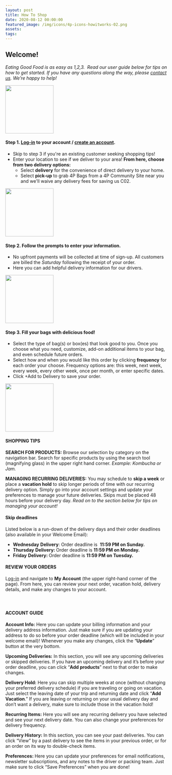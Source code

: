 ```yaml
---
layout: post
title: How To Shop
date: 2020-08-12 00:00:00
featured_image: /img/icons/4p-icons-howitworks-02.png
assets:
tags:
---
```


<div class="editable mt-5"><h2><strong>Welcome!</strong></h2><p><em>Eating Good Food is as easy as 1,2,3.&nbsp; Read our user guide below for tips on how to get started. If you have any questions along the way, please <a href="mailto:shenandoahproduce@4pfoods.com">contact us</a>. We&rsquo;re happy to help!</em></p></div>

<div class="row align-items-center my-5"><div class="col-lg-3"><div class="text-lg-center editable"><p><img width="150" height="150" src="/uploads/4pfoods-icon1--150x150.jpeg" /></p></div></div><div class="col-lg-9"><div class="editable"><h4><strong>Step 1. </strong><a href="https://shop.4pfoods.com/login"><strong>Log-in</strong></a><strong> to your account / </strong><a href="https://shop.4pfoods.com/login"><strong>create an account</strong></a><strong>.</strong></h4><ul><li>Skip to step 3 if you're an existing customer seeking shopping tips!</li><li>Enter your location to see if we deliver to your area! <strong>From here, choose from two delivery options:</strong><ul><li>Select <strong>delivery</strong>&nbsp;for the convenience of direct delivery to your home.</li><li>Select <strong>pick-up</strong>&nbsp;to grab 4P Bags from a 4P Community Site near you and we'll waive any delivery fees for saving us C02.</li></ul></li></ul></div></div></div>

<div class="row align-items-center my-5"><div class="col-lg-3"><div class="text-lg-center editable"><p><img width="150" height="150" src="/uploads/4pfoods-icon2-150x150.jpeg" /></p></div></div><div class="col-lg-9"><div class="editable"><h4><strong>Step 2. Follow the prompts to enter your information.&nbsp;</strong></h4><ul><li>No upfront payments will be collected at time of sign-up. All customers are billed the <em>Saturday</em> following the receipt of your order.</li><li>Here you can add helpful delivery information for our drivers.</li></ul></div></div></div>

<div class="row align-items-center my-5"><div class="col-lg-3"><div class="text-lg-center editable"><p><img width="150" height="150" src="/uploads/4pfoods-icon6-box-150x150.jpeg" /></p></div></div><div class="col-lg-9"><div class="editable"><h4><strong>Step 3. Fill your bags with delicious food!</strong></h4><ul><li>Select the type of bag(s) or box(es) that look good to you. Once you choose what you need, customize, add-on additional items to your bag, and even schedule future orders.</li><li>Select how and when you would like this order by clicking <strong>frequency</strong>&nbsp;for each order your choose. Frequency options are: this week, next week, every week, every other week, once per month, or enter specific dates.&nbsp;</li><li>Click +Add to Delivery to save your order.</li></ul></div></div></div>

<div class="row"><div class="col-lg-3"><div class="text-lg-center editable"><p><img width="150" height="150" src="/uploads/4pfoods-icon8-150x150.jpg" /></p></div></div><div class="col-lg-9"><div class="editable"><h4><strong>SHOPPING TIPS</strong></h4><p><strong>SEARCH FOR PRODUCTS:</strong> Browse our selection by category on the navigation bar. Search for specific products by using the search tool (magnifying glass) in the upper right hand corner. <em>Example: Kombucha or Jam.</em></p><p><strong>MANAGING RECURRING DELIVERIES:</strong>&nbsp;You may schedule to <strong>skip a week</strong>&nbsp;or place a <strong>vacation hold</strong> to skip longer periods of time with our recurring delivery option. Simply go into your account settings and update your preferences to manage your future deliveries. Skips must be placed 48 hours before your delivery day. <em>Read on to the section below for tips on managing your account!</em></p><h4><strong>Skip deadlines</strong></h4><p>Listed below is a run-down of the delivery days and their order deadlines (also available in your Welcome Email):</p><ul><li><strong>Wednesday</strong>&nbsp;<strong>Delivery</strong>: Order deadline is &nbsp;<strong>11:59 PM on Sunday.</strong></li><li><strong>Thursday</strong>&nbsp;<strong>Delivery: </strong>Order deadline is&nbsp;<strong>11:59 PM on Monday.</strong></li><li><strong>Friday</strong>&nbsp;<strong>Delivery: </strong>Order deadline is&nbsp;<strong>11:59 PM on Tuesday.</strong></li></ul></div></div></div>

<div class="editable"><h4><strong>REVIEW YOUR ORDERS</strong></h4><p>L<a href="https://shop.4pfoods.com/login">og-in</a> and navigate to&nbsp;<strong>My Account</strong>&nbsp;(the upper right-hand corner of the page). From here, you can review your next order, vacation hold, delivery details, and make any changes to your account.</p><h4>&nbsp;</h4><h4><strong>ACCOUNT GUIDE</strong></h4><p><strong>Account Info:</strong>&nbsp;Here you can update your billing information and your delivery address information. Just make sure if you are updating your address to do so before your order deadline (which will be included in your welcome email)! Whenever you make any changes, click the &ldquo;<strong>Update</strong>&rdquo; button at the very bottom.</p><p><strong>Upcoming Deliveries:</strong>&nbsp;In this section, you will see any upcoming deliveries or skipped deliveries. If you have an upcoming delivery and it&rsquo;s before your order deadline, you can click &ldquo;<strong>Add products</strong>&rdquo; next to that order to make changes.&nbsp;</p><p><strong>Delivery Hold:</strong>&nbsp;Here you can skip multiple weeks at once (without changing your preferred delivery schedule) if you are traveling or going on vacation. Just select the leaving date of your trip and returning date and click &ldquo;<strong>Add Vacation</strong>.&rdquo; If you are leaving or returning on your usual delivery day and don&rsquo;t want a delivery, make sure to include those in the vacation hold!&nbsp;</p><p><strong>Recurring Items:</strong>&nbsp;Here you will see any recurring delivery you have selected and see your next delivery date. You can also change your preferences for delivery frequency.&nbsp;</p><p><strong>Delivery History:</strong>&nbsp;In this section, you can see your past deliveries. You can click &ldquo;View&rdquo; by a past delivery to see the items in your previous order, or for an order on its way to double-check items.</p><p><strong>Preferences:&nbsp;</strong>Here you can update your preferences for email notifications, newsletter subscriptions, and any notes to the driver or packing team. Just make sure to click &ldquo;Save Preferences&rdquo; when you are done!&nbsp;</p></div>